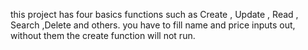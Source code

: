 this project has four basics functions such as Create , Update , Read , Search ,Delete and others.
you have to fill name and price inputs out, without them the create function will not run.

